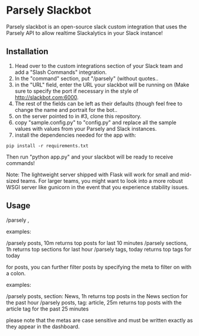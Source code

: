 Parsely Slackbot
==================

Parsely slackbot is an open-source slack custom integration that uses the Parsely
API to allow realtime Slackalytics in your Slack instance!

Installation
----------------
1. Head over to the custom integrations section of your Slack team and add a
"Slash Commands" integration.
2. In the "command" section, put "/parsely" (without quotes..
3. in the "URL" field, enter the URL your slackbot will be running on (Make sure
to specify the port if necessary in the style of http://slackbot.com:6000.
4. The rest of the fields can be left as their defaults (though feel free to change
the name and portrait for the bot..
5. on the server pointed to in #3, clone this repository.
6. copy "sample.config.py" to "config.py" and replace all the sample values
with values from your Parsely and Slack instances.
7. install the dependencies needed for the app with:

```
pip install -r requirements.txt

```

Then run "python app.py" and your slackbot will be ready to receive commands!


Note: The lightweight server shipped with Flask will work for
small and mid-sized teams. For larger teams, you might want to look into a more
robust WSGI server like gunicorn in the event that you experience stability
issues.

Usage
-------
/parsely <meta>, <time>

examples:

/parsely posts, 10m returns top posts for last 10 minutes
/parsely sections, 1h returns top sections for last hour
/parsely tags, today returns top tags for today

for posts, you can further filter posts by specifying the meta to filter on with
a colon.

examples:

/parsely posts, section: News, 1h returns top posts in the News section for the past hour
/parsely posts, tag: article, 25m returns top posts with the article tag for the past 25 minutes

please note that the metas are case sensitive and must be written exactly as they appear in the dashboard.

